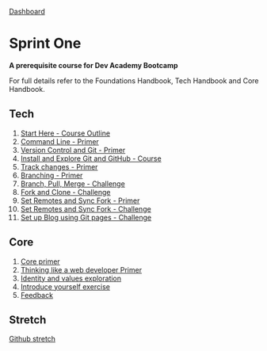 [Dashboard](../README.md)

# Sprint One

__A prerequisite course for Dev Academy Bootcamp__

For full details refer to the Foundations Handbook, Tech Handbook and Core Handbook.




## Tech
1. [Start Here - Course Outline](/resources/course-outline.md)
2. [Command Line - Primer](command-line-primer.md)  
3. [Version Control and Git - Primer](git-version-control-primer.md)  
4. [Install and Explore Git and GitHub - Course](git-install-and-exploration-course.md)  
5. [Track changes - Primer](git-track-changes-primer.md)  
6. [Branching - Primer](git-branch-primer.md)  
7. [Branch, Pull, Merge - Challenge](git-branching-challenge.md)  
8. [Fork and Clone - Challenge](git-github-fork-clone-challenge.md)  
9. [Set Remotes and Sync Fork - Primer](git-remote-fork-merge-primer.md)  
10. [Set Remotes and Sync Fork - Challenge](git-remote-sync-fork-challenge.md)  
11. [Set up Blog using Git pages - Challenge](git-new-repo-github-pages-blog.md)  



## Core
1. [Core primer](core-primer.md)  
2. [Thinking like a web developer Primer](think-like-a-programmer-primer.md)  
3. [Identity and values exploration](core-identity-and-values.md)  
4. [Introduce yourself exercise](core-introduce-yourself.md)  
5. [Feedback](../feedback.md)  

## Stretch
[Github stretch](git-stretch-error-msgs.md)  
